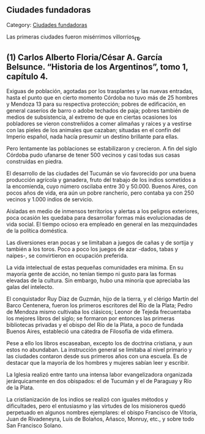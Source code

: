 ## Ciudades fundadoras

Category: [Ciudades fundadoras](http://descubrircorrientes.com.ar/2012/index.php/3209-historia-desde-el-origen-hasta-1814/tierra-argentina-1492-1588/el-adelantado-juan-ortiz-de-zarate/vida-social-y-economica/ciudades-fundadoras)

Las primeras ciudades fueron misérrimos villorrios<sub><strong>(1)</strong></sub>.

## **(1)** Carlos Alberto Floria/César A. García Belsunce. “Historia de los Argentinos”, tomo 1, capítulo 4.

Exiguas de población, agotadas por los trasplantes y las nuevas entradas, hasta el punto que en cierto momento Córdoba no tuvo más de 25 hombres y Mendoza 13 para su respectiva protección; pobres de edificación, en general caseríos de barro o adobe techados de paja; pobres también de medios de subsistencia, al extremo de que en ciertas ocasiones los pobladores se vieron constreñidos a comer alimañas y raíces y a vestirse con las pieles de los animales que cazaban; situadas en el confín del Imperio español, nada hacía presumir un destino brillante para ellas.

Pero lentamente las poblaciones se estabilizaron y crecieron. A fin del siglo Córdoba pudo ufanarse de tener 500 vecinos y casi todas sus casas construidas en piedra.

El desarrollo de las ciudades del Tucumán se vio favorecido por una buena producción agrícola y ganadera, fruto del trabajo de los indios sometidos a la encomienda, cuyo número oscilaba entre 30 y 50.000. Buenos Aires, con pocos años de vida, era aún un pobre rancherío, pero contaba ya con 250 vecinos y 1.000 indios de servicio.

Aisladas en medio de inmensos territorios y alertas a los peligros exteriores, poca ocasión les quedaba para desarrollar formas más evolucionadas de vida social. El tiempo ocioso era empleado en general en las mezquindades de la política doméstica.

Las diversiones eran pocas y se limitaban a juegos de cañas y de sortija y también a los toros. Poco a poco los juegos de azar -dados, tabas y naipes-, se convirtieron en ocupación preferida.

La vida intelectual de estas pequeñas comunidades era mínima. En su mayoría gente de acción, no tenían tiempo ni gusto para las formas elevadas de la cultura. Sin embargo, hubo una minoría que apreciaba las galas del intelecto.

El conquistador Ruy Díaz de Guzmán, hijo de la tierra, y el clérigo Martín del Barco Centenera, fueron los primeros escritores del Río de la Plata; Pedro de Mendoza mismo cultivaba los clásicos; Leonor de Tejeda frecuentaba los mejores libros del siglo; se formaron por entonces las primeras bibliotecas privadas y el obispo del Río de la Plata, a poco de fundada Buenos Aires, estableció una cátedra de Filosofía de vida efímera.

Pese a ello los libros escaseaban, excepto los de doctrina cristiana, y aun estos no abundaban. La instrucción general se limitaba al nivel primario y las ciudades contaron desde sus primeros años con una escuela. Es de destacar que la mayoría de los hombres y mujeres sabían leer y escribir.

La Iglesia realizó entre tanto una intensa labor evangelizadora organizada jerárquicamente en dos obispados: el de Tucumán y el de Paraguay y Río de la Plata.

La cristianización de los indios se realizó con iguales métodos y dificultades, pero el entusiasmo y las virtudes de los misioneros quedó perpetuado en algunos nombres ejemplares: el obispo Francisco de Vitoria, Juan de Rivadeneyra, Luis de Bolaños, Añasco, Monruy, etc., y sobre todo San Francisco Solano.
